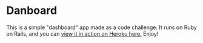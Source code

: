 # Danboard

This is a simple "dashboard" app made as a code challenge. It runs on Ruby on Rails, and you can [view it in action on Heroku here.](https://rocky-inlet-7654.herokuapp.com/) Enjoy!